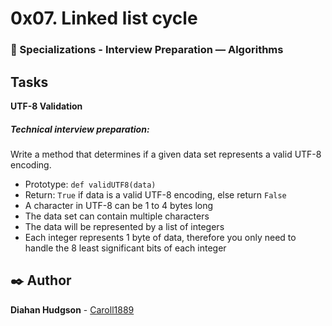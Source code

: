 # 0x07. Linked list cycle
### :open_file_folder: Specializations - Interview Preparation ― Algorithms

## Tasks

**UTF-8 Validation**
##### Technical interview preparation:
Write a method that determines if a given data set represents a valid UTF-8 encoding.
* Prototype: `def validUTF8(data)`
* Return: `True` if data is a valid UTF-8 encoding, else return `False`
* A character in UTF-8 can be 1 to 4 bytes long
* The data set can contain multiple characters
* The data will be represented by a list of integers
* Each integer represents 1 byte of data, therefore you only need to handle the 8 least significant bits of each integer

## :black_nib: Author 
**Diahan Hudgson**  -  [Caroll1889](https://github.com/Caroll1889)
